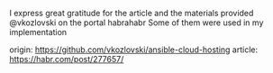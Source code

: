 I express great gratitude for the article and the materials provided @vkozlovski on the portal habrahabr
Some of them were used in my implementation

origin: https://github.com/vkozlovski/ansible-cloud-hosting
article: https://habr.com/post/277657/
